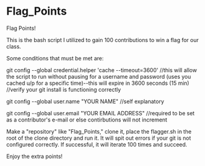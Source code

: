 # Flag_Points
Flag Points!

This is the bash script I utilized to gain 100 contributions to win a flag for our class.

Some conditions that must be met are:

git config --global credential.helper 'cache --timeout=3600'
//this will allow the script to run without pausing for a username and password (uses you cached u/p for a specific time)--this will expire in 3600 seconds (15 min)
//verify your git install is functioning correctly

git config --global user.name "YOUR NAME"
//self explanatory

git config --global user.email "YOUR EMAIL ADDRESS"
//required to be set as a contributor's e-mail or else contirbutions will not increment

Make a "repository" like "Flag_Points," clone it, place the flagger.sh in the root of the clone directory and run it. It will spit out errors if your git is not configured correctly. If successful, it will iterate 100 times and succeed.

Enjoy the extra points!
